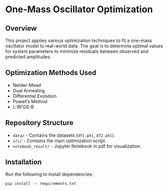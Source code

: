 # One-Mass Oscillator Optimization

## Overview
This project applies various optimization techniques to fit a one-mass oscillator model to real-world data. The goal is to determine optimal values for system parameters to minimize residuals between observed and predicted amplitudes.

## Optimization Methods Used
- Nelder-Mead
- Dual Annealing
- Differential Evolution
- Powell’s Method
- L-BFGS-B

## Repository Structure
- `data/` - Contains the datasets (`df1.pkl`, `df2.pkl`).
- `src/` - Contains the main optimization script.
- `notebook_result/` - Jupyter Notebook in pdf for visualization.

## Installation
Run the following to install dependencies:
```bash
pip install -r requirements.txt
